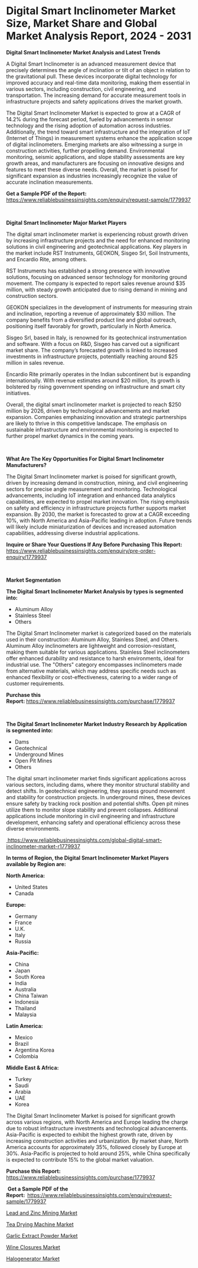 <p><h1>Digital Smart Inclinometer Market Size, Market Share and Global Market Analysis Report, 2024 - 2031</h1></p><p><strong>Digital Smart Inclinometer Market Analysis and Latest Trends</strong></p>
<p><p>A Digital Smart Inclinometer is an advanced measurement device that precisely determines the angle of inclination or tilt of an object in relation to the gravitational pull. These devices incorporate digital technology for improved accuracy and real-time data monitoring, making them essential in various sectors, including construction, civil engineering, and transportation. The increasing demand for accurate measurement tools in infrastructure projects and safety applications drives the market growth.</p><p>The Digital Smart Inclinometer Market is expected to grow at a CAGR of 14.2% during the forecast period, fueled by advancements in sensor technology and the rising adoption of automation across industries. Additionally, the trend toward smart infrastructure and the integration of IoT (Internet of Things) in measurement systems enhance the application scope of digital inclinometers. Emerging markets are also witnessing a surge in construction activities, further propelling demand. Environmental monitoring, seismic applications, and slope stability assessments are key growth areas, and manufacturers are focusing on innovative designs and features to meet these diverse needs. Overall, the market is poised for significant expansion as industries increasingly recognize the value of accurate inclination measurements.</p></p>
<p><strong>Get a Sample PDF of the Report:&nbsp;</strong> <a href="https://www.reliablebusinessinsights.com/enquiry/request-sample/1779937?utm_campaign=1453&utm_medium=2&utm_source=Github&utm_content=ia&utm_term=09102024&utm_id=digital-smart-inclinometer">https://www.reliablebusinessinsights.com/enquiry/request-sample/1779937</a></p>
<p>&nbsp;</p>
<p><strong>Digital Smart Inclinometer Major Market Players</strong></p>
<p><p>The digital smart inclinometer market is experiencing robust growth driven by increasing infrastructure projects and the need for enhanced monitoring solutions in civil engineering and geotechnical applications. Key players in the market include RST Instruments, GEOKON, Sisgeo Srl, Soil Instruments, and Encardio Rite, among others.</p><p>RST Instruments has established a strong presence with innovative solutions, focusing on advanced sensor technology for monitoring ground movement. The company is expected to report sales revenue around $35 million, with steady growth anticipated due to rising demand in mining and construction sectors.</p><p>GEOKON specializes in the development of instruments for measuring strain and inclination, reporting a revenue of approximately $30 million. The company benefits from a diversified product line and global outreach, positioning itself favorably for growth, particularly in North America.</p><p>Sisgeo Srl, based in Italy, is renowned for its geotechnical instrumentation and software. With a focus on R&D, Sisgeo has carved out a significant market share. The company’s forecasted growth is linked to increased investments in infrastructure projects, potentially reaching around $25 million in sales revenue.</p><p>Encardio Rite primarily operates in the Indian subcontinent but is expanding internationally. With revenue estimates around $20 million, its growth is bolstered by rising government spending on infrastructure and smart city initiatives.</p><p>Overall, the digital smart inclinometer market is projected to reach $250 million by 2026, driven by technological advancements and market expansion. Companies emphasizing innovation and strategic partnerships are likely to thrive in this competitive landscape. The emphasis on sustainable infrastructure and environmental monitoring is expected to further propel market dynamics in the coming years.</p></p>
<p>&nbsp;</p>
<p><strong>What Are The Key Opportunities For Digital Smart Inclinometer Manufacturers?</strong></p>
<p><p>The Digital Smart Inclinometer market is poised for significant growth, driven by increasing demand in construction, mining, and civil engineering sectors for precise angle measurement and monitoring. Technological advancements, including IoT integration and enhanced data analytics capabilities, are expected to propel market innovation. The rising emphasis on safety and efficiency in infrastructure projects further supports market expansion. By 2030, the market is forecasted to grow at a CAGR exceeding 10%, with North America and Asia-Pacific leading in adoption. Future trends will likely include miniaturization of devices and increased automation capabilities, addressing diverse industrial applications.</p></p>
<p><strong>Inquire or Share Your Questions If Any Before Purchasing This Report:</strong> <a href="https://www.reliablebusinessinsights.com/enquiry/pre-order-enquiry/1779937?utm_campaign=1453&utm_medium=2&utm_source=Github&utm_content=ia&utm_term=09102024&utm_id=digital-smart-inclinometer">https://www.reliablebusinessinsights.com/enquiry/pre-order-enquiry/1779937</a></p>
<p>&nbsp;</p>
<p><strong>Market Segmentation</strong></p>
<p><strong>The Digital Smart Inclinometer Market Analysis by types is segmented into:</strong></p>
<p><ul><li>Aluminum Alloy</li><li>Stainless Steel</li><li>Others</li></ul></p>
<p><p>The Digital Smart Inclinometer market is categorized based on the materials used in their construction: Aluminum Alloy, Stainless Steel, and Others. Aluminum Alloy inclinometers are lightweight and corrosion-resistant, making them suitable for various applications. Stainless Steel inclinometers offer enhanced durability and resistance to harsh environments, ideal for industrial use. The "Others" category encompasses inclinometers made from alternative materials, which may address specific needs such as enhanced flexibility or cost-effectiveness, catering to a wider range of customer requirements.</p></p>
<p><strong>Purchase this Report:&nbsp;</strong><a href="https://www.reliablebusinessinsights.com/purchase/1779937?utm_campaign=1453&utm_medium=2&utm_source=Github&utm_content=ia&utm_term=09102024&utm_id=digital-smart-inclinometer">https://www.reliablebusinessinsights.com/purchase/1779937</a></p>
<p>&nbsp;</p>
<p><strong>The Digital Smart Inclinometer Market Industry Research by Application is segmented into:</strong></p>
<p><ul><li>Dams</li><li>Geotechnical</li><li>Underground Mines</li><li>Open Pit Mines</li><li>Others</li></ul></p>
<p><p>The digital smart inclinometer market finds significant applications across various sectors, including dams, where they monitor structural stability and detect shifts. In geotechnical engineering, they assess ground movement and stability for construction projects. In underground mines, these devices ensure safety by tracking rock position and potential shifts. Open pit mines utilize them to monitor slope stability and prevent collapses. Additional applications include monitoring in civil engineering and infrastructure development, enhancing safety and operational efficiency across these diverse environments.</p></p>
<p><a href="https://www.reliablebusinessinsights.com/global-digital-smart-inclinometer-market-r1779937?utm_campaign=1453&utm_medium=2&utm_source=Github&utm_content=ia&utm_term=09102024&utm_id=digital-smart-inclinometer">&nbsp;https://www.reliablebusinessinsights.com/global-digital-smart-inclinometer-market-r1779937</a></p>
<p><strong>In terms of Region, the Digital Smart Inclinometer Market Players available by Region are:</strong></p>
<p>
    <p> <strong> North America: </strong>
        <ul>
            <li>United States</li>
            <li>Canada</li>
        </ul>
        </p> 
    <p> <strong> Europe: </strong>
        <ul>
            <li>Germany</li>
            <li>France</li>
            <li>U.K.</li>
            <li>Italy</li>
            <li>Russia</li>
        </ul>
        </p> 
    <p> <strong> Asia-Pacific: </strong>
        <ul>
            <li>China</li>
            <li>Japan</li>
            <li>South Korea</li>
            <li>India</li>
            <li>Australia</li>
            <li>China Taiwan</li>
            <li>Indonesia</li>
            <li>Thailand</li>
            <li>Malaysia</li>
        </ul>
        </p> 
    <p> <strong> Latin America: </strong>
        <ul>
            <li>Mexico</li>
            <li>Brazil</li>
            <li>Argentina Korea</li>
            <li>Colombia</li>
        </ul>
        </p> 
    <p> <strong> Middle East & Africa: </strong>
        <ul>
            <li>Turkey</li>
            <li>Saudi</li>
            <li>Arabia</li>
            <li>UAE</li>
            <li>Korea</li>
        </ul>
    </p>
    </p>
<p><p>The Digital Smart Inclinometer Market is poised for significant growth across various regions, with North America and Europe leading the charge due to robust infrastructure investments and technological advancements. Asia-Pacific is expected to exhibit the highest growth rate, driven by increasing construction activities and urbanization. By market share, North America accounts for approximately 35%, followed closely by Europe at 30%. Asia-Pacific is projected to hold around 25%, while China specifically is expected to contribute 15% to the global market valuation.</p></p>
<p><strong>Purchase this Report: </strong><a href="https://www.reliablebusinessinsights.com/purchase/1779937?utm_campaign=1453&utm_medium=2&utm_source=Github&utm_content=ia&utm_term=09102024&utm_id=digital-smart-inclinometer">https://www.reliablebusinessinsights.com/purchase/1779937</a></p>
<p>&nbsp;<strong>Get a Sample PDF of the Report:&nbsp;&nbsp;</strong><a href="https://www.reliablebusinessinsights.com/enquiry/request-sample/1779937?utm_campaign=1453&utm_medium=2&utm_source=Github&utm_content=ia&utm_term=09102024&utm_id=digital-smart-inclinometer">https://www.reliablebusinessinsights.com/enquiry/request-sample/1779937</a></p>
<p><strong></strong></p>
<p><p><a href="https://www.linkedin.com/pulse/strategic-market-insights-global-lead-zinc-mining-2024-2031-e7zge?trackingId=rWdYvkwXQiC6RaF2zkMm7A%3D%3D&utm_campaign=1453&utm_medium=2&utm_source=Github&utm_content=ia&utm_term=09102024&utm_id=digital-smart-inclinometer">Lead and Zinc Mining Market</a></p><p><a href="https://www.linkedin.com/pulse/global-tea-drying-machine-market-trends-analysis-future-growth-eumjc?utm_campaign=1453&utm_medium=2&utm_source=Github&utm_content=ia&utm_term=09102024&utm_id=digital-smart-inclinometer">Tea Drying Machine Market</a></p><p><a href="https://www.linkedin.com/pulse/garlic-extract-powder-market-trends-regional-insights-forecasted-bjwwf?utm_campaign=1453&utm_medium=2&utm_source=Github&utm_content=ia&utm_term=09102024&utm_id=digital-smart-inclinometer">Garlic Extract Powder Market</a></p><p><a href="https://www.linkedin.com/pulse/wine-closures-market-trends-focusing-insight-forecast-analysis-qveof?trackingId=%2FddIjXxqRWuTzVepAF8YWA%3D%3D&utm_campaign=1453&utm_medium=2&utm_source=Github&utm_content=ia&utm_term=09102024&utm_id=digital-smart-inclinometer">Wine Closures Market</a></p><p><a href="https://www.linkedin.com/pulse/in-depth-analysis-global-halogenerator-market-scope-its-rapid-2binf?utm_campaign=1453&utm_medium=2&utm_source=Github&utm_content=ia&utm_term=09102024&utm_id=digital-smart-inclinometer">Halogenerator Market</a></p></p>